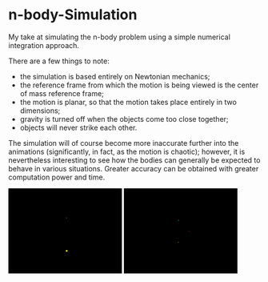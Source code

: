 # n-body-Simulation
My take at simulating the n-body problem using a simple numerical integration approach.

There are a few things to note:
 - the simulation is based entirely on Newtonian mechanics;
 - the reference frame from which the motion is being viewed is the center of mass reference frame;
 - the motion is planar, so that the motion takes place entirely in two dimensions;
 - gravity is turned off when the objects come too close together;
 - objects will never strike each other.
 
The simulation will of course become more inaccurate further into the animations (significantly, in fact, as the motion is chaotic); however, it is nevertheless interesting to see how the bodies can generally be expected to behave in various situations. Greater accuracy can be obtained with greater computation power and time.
 
<img src="2-body.gif" width="45%" title="2-body"/> <img src="3-body.gif" width="45%" title="3-body"/>
